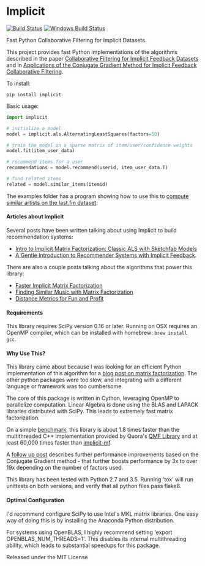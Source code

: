 Implicit
=======

[![Build Status](https://travis-ci.org/benfred/implicit.svg?branch=master)](https://travis-ci.org/benfred/implicit)
[![Windows Build Status](https://ci.appveyor.com/api/projects/status/9kfbvx5i6dc48yr0?svg=true)](https://ci.appveyor.com/project/benfred/implicit)

Fast Python Collaborative Filtering for Implicit Datasets.

This project provides fast Python implementations of the algorithms described in the paper [Collaborative Filtering for Implicit Feedback Datasets](
http://yifanhu.net/PUB/cf.pdf) and in [Applications of the Conjugate Gradient Method for Implicit
Feedback Collaborative
Filtering](https://pdfs.semanticscholar.org/bfdf/7af6cf7fd7bb5e6b6db5bbd91be11597eaf0.pdf).


To install:

```
pip install implicit
```

Basic usage:

```python
import implicit

# initialize a model
model = implicit.als.AlternatingLeastSquares(factors=50)

# train the model on a sparse matrix of item/user/confidence weights
model.fit(item_user_data)

# recommend items for a user
recommendations = model.recommend(userid, item_user_data.T)

# find related items
related = model.similar_items(itemid)
```

The examples folder has a program showing how to use this to [compute similar artists on the
last.fm dataset](https://github.com/benfred/implicit/blob/master/examples/lastfm.py).

#### Articles about Implicit

Several posts have been written talking about using Implicit to build recommendation systems:

 * [Intro to Implicit Matrix Factorization: Classic ALS with Sketchfab Models](http://blog.ethanrosenthal.com/2016/10/19/implicit-mf-part-1/)
 * [A Gentle Introduction to Recommender Systems with Implicit Feedback](https://jessesw.com/Rec-System/).

There are also a couple posts talking about the algorithms that power this library:

 * [Faster Implicit Matrix Factorization](http://benfrederickson.com/fast-implicit-matrix-factorization)
 * [Finding Similar Music with Matrix Factorization](http://www.benfrederickson.com/matrix-factorization)
 * [Distance Metrics for Fun and Profit](http://www.benfrederickson.com/distance-metrics/)

#### Requirements

This library requires SciPy version 0.16 or later. Running on OSX requires an OpenMP compiler,
which can be installed with homebrew: ```brew install gcc```.

#### Why Use This?

This library came about because I was looking for an efficient Python
implementation of this algorithm for a [blog
post on matrix factorization](http://www.benfrederickson.com/matrix-factorization/). The other python
packages were too slow, and integrating with a different language or framework was too cumbersome.

The core of this package is written in Cython, leveraging OpenMP to
parallelize computation. Linear Algebra is done using the BLAS and LAPACK
libraries distributed with SciPy. This leads to extremely fast matrix factorization.

On a simple [benchmark](https://github.com/benfred/implicit/blob/master/examples/benchmark.py), this
library is about 1.8 times faster than the multithreaded C++ implementation provided by Quora's
[QMF Library](https://github.com/quora/qmf) and at least 60,000 times faster than
[implicit-mf](https://github.com/MrChrisJohnson/implicit-mf).

A [follow up post](http://www.benfrederickson.com/fast-implicit-matrix-factorization/) describes
further performance improvements based on the Conjugate Gradient method - that further boosts performance
by 3x to over 19x depending on the number of factors used.

This library has been tested with Python 2.7 and 3.5. Running 'tox' will
run unittests on both versions, and verify that all python files pass flake8.

#### Optimal Configuration

I'd recommend configure SciPy to use Intel's MKL matrix libraries. One easy way of doing this is by installing the Anaconda Python distribution.

For systems using OpenBLAS, I highly recommend setting 'export OPENBLAS_NUM_THREADS=1'. This disables its internal multithreading ability, which leads to
substantial speedups for this package.

Released under the MIT License
